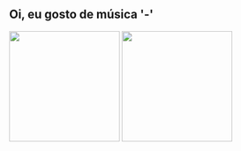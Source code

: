 ## Oi, eu gosto de música '-'

<div>
	<img height="200em" src="https://github-readme-stats.vercel.app/api/top-langs/?username=rogeriofilho0&layout=compact&langs_count=7"/>
	<img height="200em" src="https://github-readme-stats.vercel.app/api?username=rogeriofilho0&count_private=true"/>
</div>
